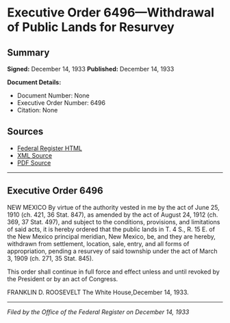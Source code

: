 # Executive Order 6496—Withdrawal of Public Lands for Resurvey

## Summary

**Signed:** December 14, 1933
**Published:** December 14, 1933

**Document Details:**
- Document Number: None
- Executive Order Number: 6496
- Citation: None

## Sources
- [Federal Register HTML](https://www.presidency.ucsb.edu/documents/executive-order-6496-withdrawal-public-lands-for-resurvey)
- [XML Source](None)
- [PDF Source](None)

---

## Executive Order 6496

NEW MEXICO
By virtue of the authority vested in me by the act of June 25, 1910 (ch. 421, 36 Stat. 847), as amended by the act of August 24, 1912 (ch. 369, 37 Stat. 497), and subject to the conditions, provisions, and limitations of said acts, it is hereby ordered that the public lands in T. 4 S., R. 15 E. of the New Mexico principal meridian, New Mexico, be, and they are hereby, withdrawn from settlement, location, sale, entry, and all forms of appropriation, pending a resurvey of said township under the act of March 3, 1909 (ch. 271, 35 Stat. 845).

This order shall continue in full force and effect unless and until revoked by the President or by an act of Congress.

FRANKLIN D. ROOSEVELT
The White House,December 14, 1933.

---

*Filed by the Office of the Federal Register on December 14, 1933*
